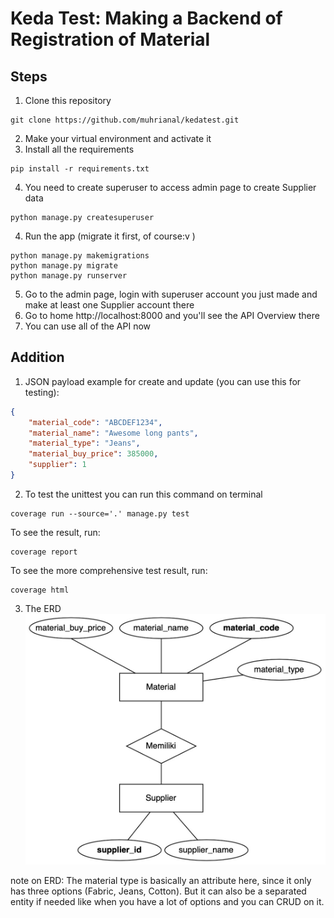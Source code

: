 # Keda Test: Making a Backend of Registration of Material

## Steps

1. Clone this repository
```
git clone https://github.com/muhrianal/kedatest.git
```
2. Make your virtual environment and activate it
3. Install all the requirements
```
pip install -r requirements.txt
```
4. You need to create superuser to access admin page to create Supplier data
```
python manage.py createsuperuser
```
4. Run the app (migrate it first, of course:v )
```
python manage.py makemigrations
python manage.py migrate
python manage.py runserver
```
5. Go to the admin page, login with superuser account you just made and make at least one Supplier account there
6. Go to home http://localhost:8000 and you'll see the API Overview there
7. You can use all of the API now


## Addition

1. JSON payload example for create and update (you can use this for testing):
```json
{
    "material_code": "ABCDEF1234",
    "material_name": "Awesome long pants",
    "material_type": "Jeans",
    "material_buy_price": 385000,
    "supplier": 1
}
```

2. To test the unittest you can run this command on terminal
```
coverage run --source='.' manage.py test
```

To see the result, run:
```
coverage report
```

To see the more comprehensive test result, run:
```
coverage html
```

3. The ERD 
![ERD](./erd_db.jpg "ERD for Database")

note on ERD: The material type is basically an attribute here, since it only has three options (Fabric, Jeans, Cotton). But it can also be a separated entity if needed like when you have a lot of options and you can CRUD on it.